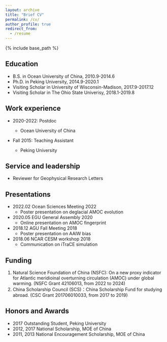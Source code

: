 ```yaml
---
layout: archive
title: "Brief CV"
permalink: /cv/
author_profile: true
redirect_from:
  - /resume
---
```


{% include base_path %}

Education
------
* B.S. in Ocean University of China, 2010.9-2014.6
* Ph.D. in Peking University, 2014.9-2020.1
* Visiting Scholar in University of Wisconsin-Madison, 2017.9-2017.12
* Visiting Scholar in The Ohio State Univerisy, 2018.1-2019.8

Work experience
------
* 2020-2022: Postdoc
  * Ocean University of China

* Fall 2015: Teaching Assistant
  * Peking University
  
Service and leadership
------
* Reviewer for Geophysical Research Letters   

Presentations
------
* 2022.02   Ocean Sciences Meeting 2022     
  * Poster presentation on deglacial AMOC evolution
* 2020.05   EGU General Assembly 2020       
  * Online presentation on AMOC fingerprint
* 2018.12   AGU Fall Meeting 2018           
  * Poster presentation on AAIW bias
* 2018.06   NCAR CESM workshop 2018         
  * Communication on iTraCE simulation

Funding
------
1.	Natural Science Foundation of China (NSFC): On a new proxy indicator for Atlantic meridioinal overturning circulation (AMOC) under global warming. (NSFC Grant 42106013, from 2022 to 2024)
2.	China Scholarship Council (SCS)：China Scholarship Fund for studying abroad. (CSC Grant 201706010033, from 2017 to 2019)

Honors and Awards
------
* 2017                        Outstanding Student,                   Peking University
* 2012, 2017                  National Scholarship,               MOE of China
* 2011, 2013              National Encouragement Scholarship,           MOE of China

